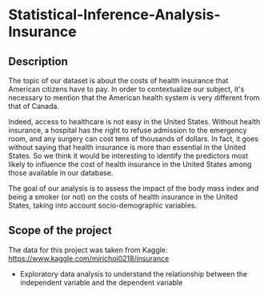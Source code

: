 # Statistical-Inference-Analysis-Insurance

## Description
The topic of our dataset is about the costs of health insurance that American citizens have to pay. In order to contextualize our subject, it's necessary to mention that the American health system is very different from that of Canada.

Indeed, access to healthcare is not easy in the United States. Without health insurance, a hospital has the right to refuse admission to the emergency room, and any surgery can cost tens of thousands of dollars. In fact, it goes without saying that health insurance is more than essential in the United States. So we think it would be interesting to identify the predictors most likely to influence the cost of health insurance in the United States among those available in our database.

The goal of our analysis is to assess the impact of the body mass index and being a smoker (or not) on the costs of health insurance in the United States, taking into account socio-demographic variables.
 
 ## Scope of the project
 The data for this project was taken from Kaggle: https://www.kaggle.com/mirichoi0218/insurance

* Exploratory data analysis to understand the relationship between the independent variable and the dependent variable
